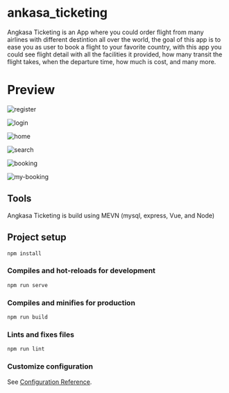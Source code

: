 # ankasa_ticketing
Angkasa Ticketing is an App where you could order flight from many airlines with different destintion all over the world, the goal of this app is to ease you as user to book a flight to your favorite country, with this app you could see flight detail with all the facilities it provided, how many transit the flight takes, when the departure time, how much is cost, and many more.

# Preview

![register](https://raw.githubusercontent.com/syamsanur/ankasa_ticketing_2_frontend/dev/src/assets/screenshoot/register.png)

![login](https://raw.githubusercontent.com/syamsanur/ankasa_ticketing_2_frontend/dev/src/assets/screenshoot/login.png)

![home](https://raw.githubusercontent.com/syamsanur/ankasa_ticketing_2_frontend/dev/src/assets/screenshoot/home.png)

![search](https://raw.githubusercontent.com/syamsanur/ankasa_ticketing_2_frontend/dev/src/assets/screenshoot/search.png)

![booking](https://raw.githubusercontent.com/syamsanur/ankasa_ticketing_2_frontend/dev/src/assets/screenshoot/booking.png)

![my-booking](https://raw.githubusercontent.com/syamsanur/ankasa_ticketing_2_frontend/dev/src/assets/screenshoot/mybooking.png)

## Tools
Angkasa Ticketing is build using MEVN (mysql, express, Vue, and Node)

## Project setup
```
npm install
```

### Compiles and hot-reloads for development
```
npm run serve
```

### Compiles and minifies for production
```
npm run build
```

### Lints and fixes files
```
npm run lint
```

### Customize configuration
See [Configuration Reference](https://cli.vuejs.org/config/).
